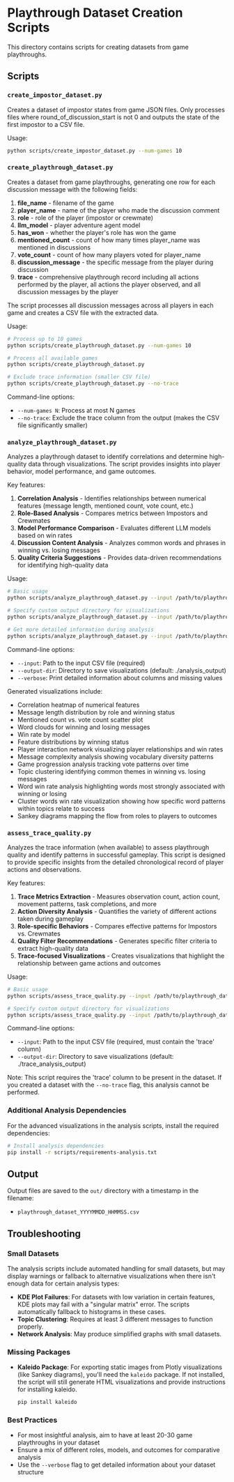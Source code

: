 # Playthrough Dataset Creation Scripts

This directory contains scripts for creating datasets from game playthroughs.

## Scripts

### `create_impostor_dataset.py`

Creates a dataset of impostor states from game JSON files. Only processes files where round_of_discussion_start is not 0 and outputs the state of the first impostor to a CSV file.

Usage:
```bash
python scripts/create_impostor_dataset.py --num-games 10
```

### `create_playthrough_dataset.py`

Creates a dataset from game playthroughs, generating one row for each discussion message with the following fields:

1. **file_name** - filename of the game
2. **player_name** - name of the player who made the discussion comment
3. **role** - role of the player (impostor or crewmate)
4. **llm_model** - player adventure agent model
5. **has_won** - whether the player's role has won the game
6. **mentioned_count** - count of how many times player_name was mentioned in discussions
7. **vote_count** - count of how many players voted for player_name
8. **discussion_message** - the specific message from the player during discussion
9. **trace** - comprehensive playthrough record including all actions performed by the player, 
   all actions the player observed, and all discussion messages by the player

The script processes all discussion messages across all players in each game and creates a CSV file with the extracted data.

Usage:
```bash
# Process up to 10 games
python scripts/create_playthrough_dataset.py --num-games 10

# Process all available games
python scripts/create_playthrough_dataset.py

# Exclude trace information (smaller CSV file)
python scripts/create_playthrough_dataset.py --no-trace
```

Command-line options:
- `--num-games N`: Process at most N games
- `--no-trace`: Exclude the trace column from the output (makes the CSV file significantly smaller)

### `analyze_playthrough_dataset.py`

Analyzes a playthrough dataset to identify correlations and determine high-quality data through visualizations. The script provides insights into player behavior, model performance, and game outcomes.

Key features:
1. **Correlation Analysis** - Identifies relationships between numerical features (message length, mentioned count, vote count, etc.)
2. **Role-Based Analysis** - Compares metrics between Impostors and Crewmates
3. **Model Performance Comparison** - Evaluates different LLM models based on win rates
4. **Discussion Content Analysis** - Analyzes common words and phrases in winning vs. losing messages
5. **Quality Criteria Suggestions** - Provides data-driven recommendations for identifying high-quality data

Usage:
```bash
# Basic usage
python scripts/analyze_playthrough_dataset.py --input /path/to/playthrough_dataset.csv

# Specify custom output directory for visualizations
python scripts/analyze_playthrough_dataset.py --input /path/to/playthrough_dataset.csv --output-dir ./analysis_results

# Get more detailed information during analysis
python scripts/analyze_playthrough_dataset.py --input /path/to/playthrough_dataset.csv --verbose
```

Command-line options:
- `--input`: Path to the input CSV file (required)
- `--output-dir`: Directory to save visualizations (default: ./analysis_output)
- `--verbose`: Print detailed information about columns and missing values

Generated visualizations include:
- Correlation heatmap of numerical features
- Message length distribution by role and winning status
- Mentioned count vs. vote count scatter plot
- Word clouds for winning and losing messages
- Win rate by model
- Feature distributions by winning status
- Player interaction network visualizing player relationships and win rates
- Message complexity analysis showing vocabulary diversity patterns
- Game progression analysis tracking vote patterns over time
- Topic clustering identifying common themes in winning vs. losing messages
- Word win rate analysis highlighting words most strongly associated with winning or losing
- Cluster words win rate visualization showing how specific word patterns within topics relate to success
- Sankey diagrams mapping the flow from roles to players to outcomes

### `assess_trace_quality.py`

Analyzes the trace information (when available) to assess playthrough quality and identify patterns in successful gameplay. This script is designed to provide specific insights from the detailed chronological record of player actions and observations.

Key features:
1. **Trace Metrics Extraction** - Measures observation count, action count, movement patterns, task completions, and more
2. **Action Diversity Analysis** - Quantifies the variety of different actions taken during gameplay
3. **Role-specific Behaviors** - Compares effective patterns for Impostors vs. Crewmates
4. **Quality Filter Recommendations** - Generates specific filter criteria to extract high-quality data
5. **Trace-focused Visualizations** - Creates visualizations that highlight the relationship between game actions and outcomes

Usage:
```bash
# Basic usage
python scripts/assess_trace_quality.py --input /path/to/playthrough_dataset.csv

# Specify custom output directory for visualizations
python scripts/assess_trace_quality.py --input /path/to/playthrough_dataset.csv --output-dir ./trace_analysis
```

Command-line options:
- `--input`: Path to the input CSV file (required, must contain the 'trace' column)
- `--output-dir`: Directory to save visualizations (default: ./trace_analysis_output)

Note: This script requires the 'trace' column to be present in the dataset. If you created a dataset with the `--no-trace` flag, this analysis cannot be performed.

### Additional Analysis Dependencies

For the advanced visualizations in the analysis scripts, install the required dependencies:

```bash
# Install analysis dependencies
pip install -r scripts/requirements-analysis.txt
```

## Output

Output files are saved to the `out/` directory with a timestamp in the filename:
- `playthrough_dataset_YYYYMMDD_HHMMSS.csv`

## Troubleshooting

### Small Datasets

The analysis scripts include automated handling for small datasets, but may display warnings or fallback to alternative visualizations when there isn't enough data for certain analysis types:

- **KDE Plot Failures**: For datasets with low variation in certain features, KDE plots may fail with a "singular matrix" error. The scripts automatically fallback to histograms in these cases.
- **Topic Clustering**: Requires at least 3 different messages to function properly.
- **Network Analysis**: May produce simplified graphs with small datasets.

### Missing Packages

- **Kaleido Package**: For exporting static images from Plotly visualizations (like Sankey diagrams), you'll need the `kaleido` package. If not installed, the script will still generate HTML visualizations and provide instructions for installing kaleido.
  ```bash
  pip install kaleido
  ```

### Best Practices

- For most insightful analysis, aim to have at least 20-30 game playthroughs in your dataset
- Ensure a mix of different roles, models, and outcomes for comparative analysis
- Use the `--verbose` flag to get detailed information about your dataset structure
